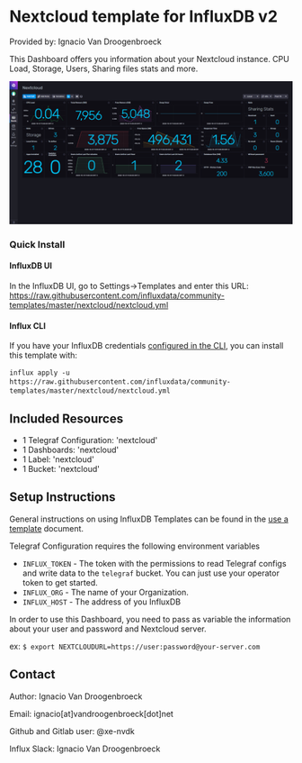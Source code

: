 # Nextcloud template for InfluxDB v2

Provided by: Ignacio Van Droogenbroeck

This Dashboard offers you information about your Nextcloud instance. CPU Load, Storage, Users, Sharing files stats and more.

![Dashboard Screenshot](screenshot.png)

### Quick Install

#### InfluxDB UI

In the InfluxDB UI, go to Settings->Templates and enter this URL: https://raw.githubusercontent.com/influxdata/community-templates/master/nextcloud/nextcloud.yml

#### Influx CLI
If you have your InfluxDB credentials [configured in the CLI](https://v2.docs.influxdata.com/v2.0/reference/cli/influx/config/), you can install this template with:

```
influx apply -u https://raw.githubusercontent.com/influxdata/community-templates/master/nextcloud/nextcloud.yml
```

## Included Resources

  - 1 Telegraf Configuration: 'nextcloud'
  - 1 Dashboards: 'nextcloud'
  - 1 Label: 'nextcloud'
  - 1 Bucket: 'nextcloud'

## Setup Instructions

General instructions on using InfluxDB Templates can be found in the [use a template](../docs/use_a_template.md) document.

Telegraf Configuration requires the following environment variables
  - `INFLUX_TOKEN` - The token with the permissions to read Telegraf configs and write data to the `telegraf` bucket. You can just use your operator token to get started.
  - `INFLUX_ORG` - The name of your Organization.
  - `INFLUX_HOST` - The address of you InfluxDB

In order to use this Dashboard, you need to pass as variable the information about your user and password and Nextcloud server.

ex: ```$ export NEXTCLOUDURL=https://user:password@your-server.com```

## Contact

Author: Ignacio Van Droogenbroeck

Email: ignacio[at]vandroogenbroeck[dot]net

Github and Gitlab user: @xe-nvdk

Influx Slack: Ignacio Van Droogenbroeck
